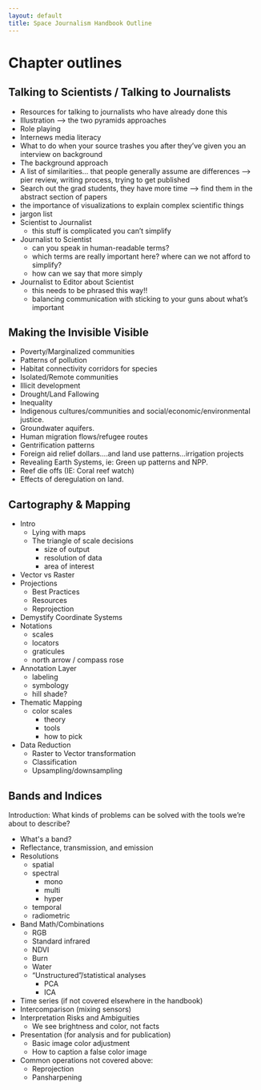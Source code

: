 ```yaml
---
layout: default
title: Space Journalism Handbook Outline
---
```

# Chapter outlines

## Talking to Scientists / Talking to Journalists
- Resources for talking to journalists who have already done this
- Illustration —> the two pyramids approaches
- Role playing
- Internews media literacy
- What to do when your source trashes you after they’ve given you an interview on background
- The background approach
- A list of similarities… that people generally assume are differences —> pier review, writing process, trying to get published
- Search out the grad students, they have more time —> find them in the abstract section of papers
- the importance of visualizations to explain complex scientific things
- jargon list
- Scientist to Journalist
  - this stuff is complicated you can’t simplify
- Journalist to Scientist
  - can you speak in human-readable terms?
  - which terms are really important here? where can we not afford to simplify?
  - how can we say that more simply
- Journalist to Editor about Scientist
  - this needs to be phrased this way!!
  - balancing communication with sticking to your guns about what’s important


## Making the Invisible Visible

- Poverty/Marginalized communities
- Patterns of pollution
- Habitat connectivity corridors for species
- Isolated/Remote communities
- Illicit development
- Drought/Land Fallowing
- Inequality
- Indigenous cultures/communities and social/economic/environmental justice.
- Groundwater aquifers.
- Human migration flows/refugee routes
- Gentrification patterns
- Foreign aid relief dollars….and land use patterns…irrigation projects
- Revealing Earth Systems, ie: Green up patterns and NPP.
- Reef die offs (IE: Coral reef watch)
- Effects of deregulation on land.

## Cartography & Mapping

- Intro
  - Lying with maps
  - The triangle of scale decisions
    - size of output
    - resolution of data
    - area of interest
- Vector vs Raster
- Projections
  - Best Practices
  - Resources
  - Reprojection
- Demystify Coordinate Systems
- Notations
  - scales
  - locators
  - graticules
  - north arrow / compass rose
- Annotation Layer
  - labeling
  - symbology
  - hill shade?
- Thematic Mapping
  - color scales
    - theory
    - tools
    - how to pick
- Data Reduction
  - Raster to Vector transformation
  - Classification
  - Upsampling/downsampling

## Bands and Indices
Introduction: What kinds of problems can be solved with the tools we’re about to describe?
- What's a band?
- Reflectance, transmission, and emission
- Resolutions
  - spatial
  - spectral
    - mono
    - multi
    - hyper
  - temporal
  - radiometric
- Band Math/Combinations
  - RGB
  - Standard infrared
  - NDVI
  - Burn
  - Water
  - “Unstructured”/statistical analyses
    - PCA
    - ICA
- Time series (if not covered elsewhere in the handbook)
- Intercomparison (mixing sensors)
- Interpretation Risks and Ambiguities
  - We see brightness and color, not facts
- Presentation (for analysis and for publication)
  - Basic image color adjustment
  - How to caption a false color image
- Common operations not covered above:
  - Reprojection
  - Pansharpening

